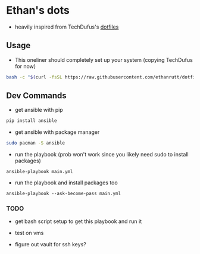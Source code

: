 # Ethan's dots

- heavily inspired from TechDufus's [dotfiles](https://github.com/TechDufus/dotfiles)

## Usage

- This oneliner should completely set up your system (copying TechDufus for now)

```sh
bash -c "$(curl -fsSL https://raw.githubusercontent.com/ethanrutt/dotfiles/main/bin/dots)"
```

## Dev Commands

- get ansible with pip

```sh
pip install ansible
```

- get ansible with package manager

```sh
sudo pacman -S ansible
```

- run the playbook (prob won't work since you likely need sudo to install packages)

```
ansible-playbook main.yml
```

- run the playbook and install packages too

```
ansible-playbook --ask-become-pass main.yml
```

### TODO

- get bash script setup to get this playbook and run it

- test on vms

- figure out vault for ssh keys?
